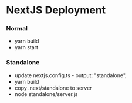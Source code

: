 # NextJS Deployment

### Normal

- yarn build
- yarn start

### Standalone

- update nextjs.config.ts - output: "standalone",
- yarn build
- copy .next/standalone to server
- node standalone/server.js
